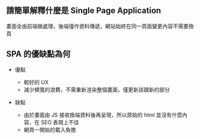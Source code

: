## 請簡單解釋什麼是 Single Page Application

畫面全由前端做處理，後端僅作資料傳遞，網站始終在同一頁面變更內容不需要換頁

## SPA 的優缺點為何

+ 優點  
  + 較好的 UX
  + 減少頻寬的浪費，不需重新渲染整個畫面，僅更新該跟新的部分

+ 缺點
  + 由於畫面由 JS 接收換端資料後再呈現，所以原始的 html 並沒有什麼內容，在 SEO 表現上不佳
  + 網頁一開始的載入負擔

